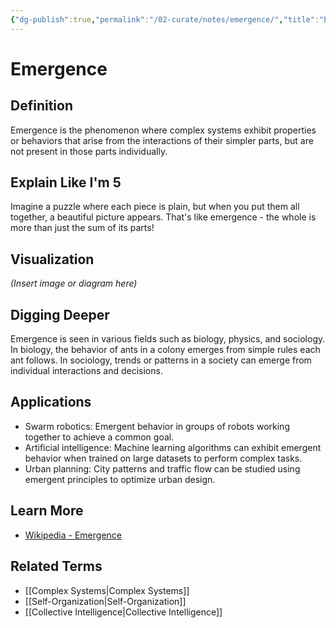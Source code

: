 ```yaml
---
{"dg-publish":true,"permalink":"/02-curate/notes/emergence/","title":"Emergence","tags":["complex-systems","artificial-intelligence","intelligence"]}
---
```



# Emergence

## **Definition**  
Emergence is the phenomenon where complex systems exhibit properties or behaviors that arise from the interactions of their simpler parts, but are not present in those parts individually.

## **Explain Like I'm 5**  
Imagine a puzzle where each piece is plain, but when you put them all together, a beautiful picture appears. That's like emergence - the whole is more than just the sum of its parts!

## **Visualization**  
*(Insert image or diagram here)*

## **Digging Deeper**
Emergence is seen in various fields such as biology, physics, and sociology. In biology, the behavior of ants in a colony emerges from simple rules each ant follows. In sociology, trends or patterns in a society can emerge from individual interactions and decisions.

## **Applications**  
- Swarm robotics: Emergent behavior in groups of robots working together to achieve a common goal.
- Artificial intelligence: Machine learning algorithms can exhibit emergent behavior when trained on large datasets to perform complex tasks.
- Urban planning: City patterns and traffic flow can be studied using emergent principles to optimize urban design.

## **Learn More**  
- [Wikipedia - Emergence](https://en.wikipedia.org/wiki/Emergence)


## **Related Terms**  
- [[Complex Systems\|Complex Systems]]
- [[Self-Organization\|Self-Organization]]
- [[Collective Intelligence\|Collective Intelligence]]
